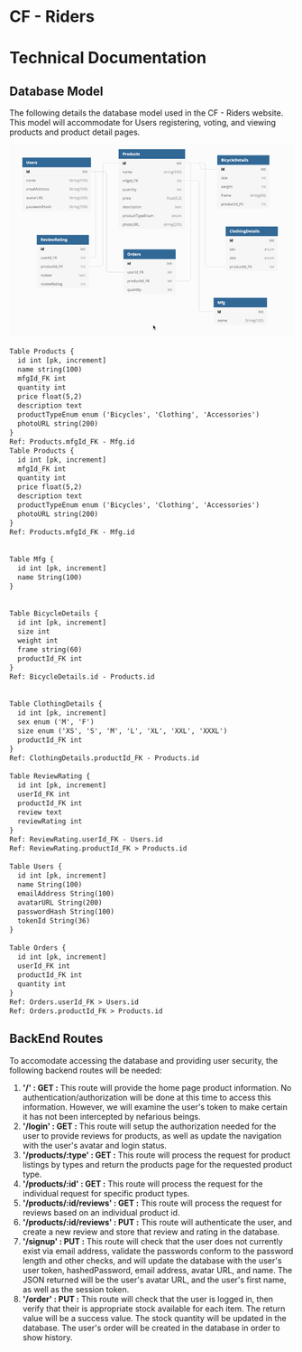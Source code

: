# CF - Riders

# Technical Documentation

## Database Model

The following details the database model used in the CF - Riders website.  This model will accommodate for Users registering, voting, and viewing products and product detail pages.

![DB Model](/docs/images/dbModel.png)

```
Table Products {
  id int [pk, increment]
  name string(100)
  mfgId_FK int
  quantity int
  price float(5,2)
  description text
  productTypeEnum enum ('Bicycles', 'Clothing', 'Accessories')
  photoURL string(200)
}
Ref: Products.mfgId_FK - Mfg.id
Table Products {
  id int [pk, increment]
  mfgId_FK int
  quantity int
  price float(5,2)
  description text
  productTypeEnum enum ('Bicycles', 'Clothing', 'Accessories')
  photoURL string(200)
}
Ref: Products.mfgId_FK - Mfg.id


Table Mfg {
  id int [pk, increment]
  name String(100)
}


Table BicycleDetails {
  id int [pk, increment]
  size int
  weight int 
  frame string(60)
  productId_FK int 
}
Ref: BicycleDetails.id - Products.id


Table ClothingDetails {
  id int [pk, increment]
  sex enum ('M', 'F')
  size enum ('XS', 'S', 'M', 'L', 'XL', 'XXL', 'XXXL')
  productId_FK int
}
Ref: ClothingDetails.productId_FK - Products.id

Table ReviewRating {
  id int [pk, increment]
  userId_FK int
  productId_FK int
  review text
  reviewRating int
}
Ref: ReviewRating.userId_FK - Users.id
Ref: ReviewRating.productId_FK > Products.id

Table Users {
  id int [pk, increment]
  name String(100)
  emailAddress String(100)
  avatarURL String(200)
  passwordHash String(100)
  tokenId String(36)
}

Table Orders {
  id int [pk, increment]
  userId_FK int
  productId_FK int
  quantity int 
}
Ref: Orders.userId_FK > Users.id
Ref: Orders.productId_FK > Products.id

```

## BackEnd Routes

To accomodate accessing the database and providing user security, the following backend routes will be needed:

1. **'/' : GET :** This route will provide the home page product information.  No authentication/authorization will be done at this time to access this information.  However, we will examine the user's token to make certain it has not been intercepted by nefarious beings.
2. **'/login' : GET :**  This route will setup the authorization needed for the user to provide reviews for products, as well as update the navigation with the user's avatar and login status.
3. **'/products/:type' : GET :** This route will process the request for product listings by types and return the products page for the requested product type.
4. **'/products/:id' : GET :** This route will process the request for the individual request for specific product types.
5. **'/products/:id/reviews' : GET :** This route will process the request for reviews based on an individual product id.
6. **'/products/:id/reviews' : PUT :** This route will authenticate the user, and create a new review and store that review and rating in the database.
7. **'/signup' : PUT :** This route will check that the user does not currently exist via email address, validate the passwords conform to the password length and other checks, and will update the database with the user's user token, hashedPassword, email address, avatar URL, and name.  The JSON returned will be the user's avatar URL, and the user's first name, as well as the session token.
8. **'/order' : PUT :** This route will check that the user is logged in, then verify that their is appropriate stock available for each item.  The return value will be a success value.  The stock quantity will be updated in the database.    The user's order will be created in the database in order to show history.
